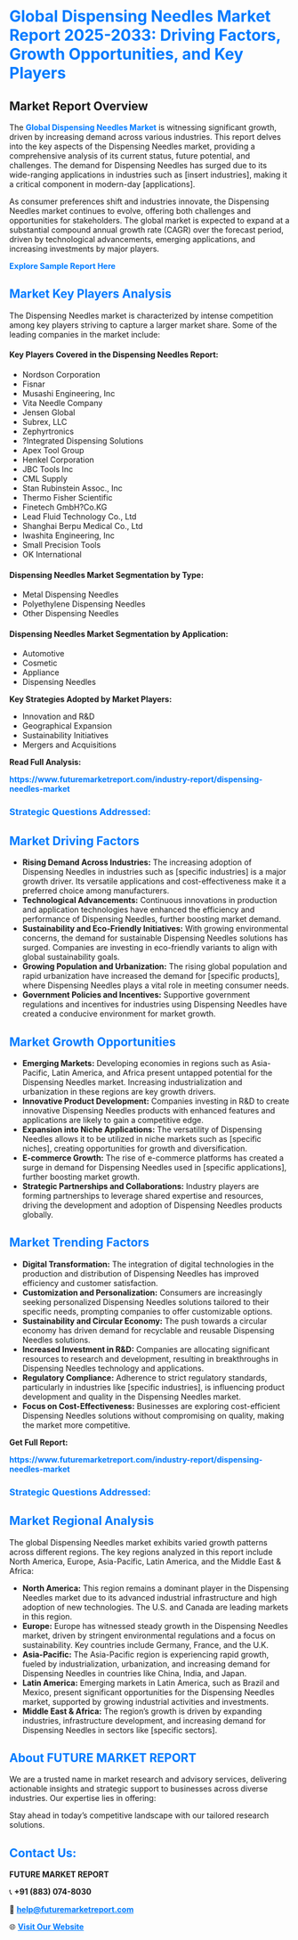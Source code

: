 <h1 style="color: #007BFF;">Global Dispensing Needles Market Report 2025-2033: Driving Factors, Growth Opportunities, and Key Players</h1>

<section id="overview">
<h2>Market Report Overview</h2>
<p>The <a href="https://www.futuremarketreport.com/industry-report/dispensing-needles-market" style="color: #007BFF; text-decoration: none;"><strong>Global Dispensing Needles Market</strong></a> is witnessing significant growth, driven by increasing demand across various industries. This report delves into the key aspects of the Dispensing Needles market, providing a comprehensive analysis of its current status, future potential, and challenges. The demand for Dispensing Needles has surged due to its wide-ranging applications in industries such as [insert industries], making it a critical component in modern-day [applications].</p>
<p>As consumer preferences shift and industries innovate, the Dispensing Needles market continues to evolve, offering both challenges and opportunities for stakeholders. The global market is expected to expand at a substantial compound annual growth rate (CAGR) over the forecast period, driven by technological advancements, emerging applications, and increasing investments by major players.</p>
</section>

<section id="overview">
<p><a href="https://www.futuremarketreport.com/request-sample/reportId=111765" style="color: #007BFF; text-decoration: none;"><strong>Explore Sample Report Here</strong></a></p>
</section>

<section id="key-players">
<h2 style="color: #007BFF;">Market Key Players Analysis</h2>
<p>The Dispensing Needles market is characterized by intense competition among key players striving to capture a larger market share. Some of the leading companies in the market include:</p>
<h4>Key Players Covered in the Dispensing Needles Report:</h4>
<ul><li>Nordson Corporation</li><li>Fisnar</li><li>Musashi Engineering, Inc</li><li>Vita Needle Company</li><li>Jensen Global</li><li>Subrex, LLC</li><li>Zephyrtronics</li><li>?Integrated Dispensing Solutions</li><li>Apex Tool Group</li><li>Henkel Corporation</li><li>JBC Tools Inc</li><li>CML Supply</li><li>Stan Rubinstein Assoc., Inc</li><li>Thermo Fisher Scientific</li><li>Finetech GmbH?Co.KG</li><li>Lead Fluid Technology Co., Ltd</li><li>Shanghai Berpu Medical Co., Ltd</li><li>Iwashita Engineering, Inc</li><li>Small Precision Tools</li><li>OK International</li></ul>
<h4>Dispensing Needles Market Segmentation by Type:</h4>
<ul><li>Metal Dispensing Needles</li><li>Polyethylene Dispensing Needles</li><li>Other Dispensing Needles</li></ul>

<h4>Dispensing Needles Market Segmentation by Application:</h4>
<ul><li>Automotive</li><li>Cosmetic</li><li>Appliance</li><li>Dispensing Needles</li></ul>
<p><strong>Key Strategies Adopted by Market Players:</strong></p>
<ul>
<li>Innovation and R&D</li>
<li>Geographical Expansion</li>
<li>Sustainability Initiatives</li>
<li>Mergers and Acquisitions</li>
</ul>
</section>

<section>
<p><strong>Read Full Analysis: </strong></p><a href="https://www.futuremarketreport.com/industry-report/dispensing-needles-market" style="color: #007BFF; text-decoration: none;"><strong>https://www.futuremarketreport.com/industry-report/dispensing-needles-market</strong></a>
<h3 style="color: #007BFF;">Strategic Questions Addressed:</h3>
</section>

<section id="driving-factors">
<h2 style="color: #007BFF;">Market Driving Factors</h2>
<ul>
<li><strong>Rising Demand Across Industries:</strong> The increasing adoption of Dispensing Needles in industries such as [specific industries] is a major growth driver. Its versatile applications and cost-effectiveness make it a preferred choice among manufacturers.</li>
<li><strong>Technological Advancements:</strong> Continuous innovations in production and application technologies have enhanced the efficiency and performance of Dispensing Needles, further boosting market demand.</li>
<li><strong>Sustainability and Eco-Friendly Initiatives:</strong> With growing environmental concerns, the demand for sustainable Dispensing Needles solutions has surged. Companies are investing in eco-friendly variants to align with global sustainability goals.</li>
<li><strong>Growing Population and Urbanization:</strong> The rising global population and rapid urbanization have increased the demand for [specific products], where Dispensing Needles plays a vital role in meeting consumer needs.</li>
<li><strong>Government Policies and Incentives:</strong> Supportive government regulations and incentives for industries using Dispensing Needles have created a conducive environment for market growth.</li>
</ul>
</section>

<section id="growth-opportunities">
<h2 style="color: #007BFF;">Market Growth Opportunities</h2>
<ul>
<li><strong>Emerging Markets:</strong> Developing economies in regions such as Asia-Pacific, Latin America, and Africa present untapped potential for the Dispensing Needles market. Increasing industrialization and urbanization in these regions are key growth drivers.</li>
<li><strong>Innovative Product Development:</strong> Companies investing in R&D to create innovative Dispensing Needles products with enhanced features and applications are likely to gain a competitive edge.</li>
<li><strong>Expansion into Niche Applications:</strong> The versatility of Dispensing Needles allows it to be utilized in niche markets such as [specific niches], creating opportunities for growth and diversification.</li>
<li><strong>E-commerce Growth:</strong> The rise of e-commerce platforms has created a surge in demand for Dispensing Needles used in [specific applications], further boosting market growth.</li>
<li><strong>Strategic Partnerships and Collaborations:</strong> Industry players are forming partnerships to leverage shared expertise and resources, driving the development and adoption of Dispensing Needles products globally.</li>
</ul>
</section>

<section id="trending-factors">
<h2 style="color: #007BFF;">Market Trending Factors</h2>
<ul>
<li><strong>Digital Transformation:</strong> The integration of digital technologies in the production and distribution of Dispensing Needles has improved efficiency and customer satisfaction.</li>
<li><strong>Customization and Personalization:</strong> Consumers are increasingly seeking personalized Dispensing Needles solutions tailored to their specific needs, prompting companies to offer customizable options.</li>
<li><strong>Sustainability and Circular Economy:</strong> The push towards a circular economy has driven demand for recyclable and reusable Dispensing Needles solutions.</li>
<li><strong>Increased Investment in R&D:</strong> Companies are allocating significant resources to research and development, resulting in breakthroughs in Dispensing Needles technology and applications.</li>
<li><strong>Regulatory Compliance:</strong> Adherence to strict regulatory standards, particularly in industries like [specific industries], is influencing product development and quality in the Dispensing Needles market.</li>
<li><strong>Focus on Cost-Effectiveness:</strong> Businesses are exploring cost-efficient Dispensing Needles solutions without compromising on quality, making the market more competitive.</li>
</ul>
</section>

<section>
<p><strong>Get Full Report: </strong></p><a href="https://www.futuremarketreport.com/industry-report/dispensing-needles-market" style="color: #007BFF; text-decoration: none;"><strong>https://www.futuremarketreport.com/industry-report/dispensing-needles-market</strong></a>
<h3 style="color: #007BFF;">Strategic Questions Addressed:</h3>
</section>


<section id="regional-analysis">
<h2 style="color: #007BFF;">Market Regional Analysis</h2>
<p>The global Dispensing Needles market exhibits varied growth patterns across different regions. The key regions analyzed in this report include North America, Europe, Asia-Pacific, Latin America, and the Middle East & Africa:</p>
<ul>
<li><strong>North America:</strong> This region remains a dominant player in the Dispensing Needles market due to its advanced industrial infrastructure and high adoption of new technologies. The U.S. and Canada are leading markets in this region.</li>
<li><strong>Europe:</strong> Europe has witnessed steady growth in the Dispensing Needles market, driven by stringent environmental regulations and a focus on sustainability. Key countries include Germany, France, and the U.K.</li>
<li><strong>Asia-Pacific:</strong> The Asia-Pacific region is experiencing rapid growth, fueled by industrialization, urbanization, and increasing demand for Dispensing Needles in countries like China, India, and Japan.</li>
<li><strong>Latin America:</strong> Emerging markets in Latin America, such as Brazil and Mexico, present significant opportunities for the Dispensing Needles market, supported by growing industrial activities and investments.</li>
<li><strong>Middle East & Africa:</strong> The region’s growth is driven by expanding industries, infrastructure development, and increasing demand for Dispensing Needles in sectors like [specific sectors].</li>
</ul>
</section>

<footer>
<h2 style="color: #007BFF;">About FUTURE MARKET REPORT</h2>
<p>We are a trusted name in market research and advisory services, delivering actionable insights and strategic support to businesses across diverse industries. Our expertise lies in offering:</p>

<p>Stay ahead in today’s competitive landscape with our tailored research solutions.</p>

<h2 style="color: #007BFF;">Contact Us:</h2>
<p><strong>FUTURE MARKET REPORT</strong></p>
<p>📞 <strong>+91 (883) 074-8030</strong></p>
<p>📧 <strong><a href="mailto:help@futuremarketreport.com" style="color: #007BFF;">help@futuremarketreport.com</a></strong></p>
<p>🌐 <strong><a href="https://www.futuremarketreport.com/" style="color: #007BFF;">Visit Our Website</a></strong></p>
</footer>